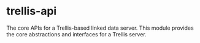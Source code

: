 # trellis-api

The core APIs for a Trellis-based linked data server. This module provides the core abstractions and interfaces for a Trellis server.
